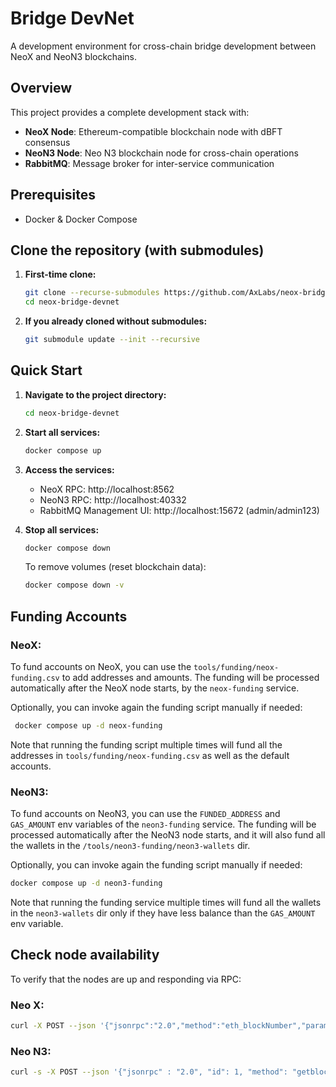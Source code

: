 # Bridge DevNet

A development environment for cross-chain bridge development between NeoX and NeoN3 blockchains.

## Overview

This project provides a complete development stack with:
- **NeoX Node**: Ethereum-compatible blockchain node with dBFT consensus
- **NeoN3 Node**: Neo N3 blockchain node for cross-chain operations
- **RabbitMQ**: Message broker for inter-service communication

## Prerequisites

- Docker & Docker Compose

## Clone the repository (with submodules)

1. **First-time clone:**
   ```bash
   git clone --recurse-submodules https://github.com/AxLabs/neox-bridge-devnet.git
   cd neox-bridge-devnet
   ```

2. **If you already cloned without submodules:**
   ```bash
   git submodule update --init --recursive
   ```

## Quick Start

1. **Navigate to the project directory:**
   ```bash
   cd neox-bridge-devnet
   ```

2. **Start all services:**
   ```bash
   docker compose up
   ```

3. **Access the services:**
   - NeoX RPC: http://localhost:8562
   - NeoN3 RPC: http://localhost:40332
   - RabbitMQ Management UI: http://localhost:15672 (admin/admin123)

4. **Stop all services:**
    ```bash
    docker compose down
    ```

    To remove volumes (reset blockchain data):
    ```bash
    docker compose down -v
    ```

## Funding Accounts
### NeoX:
To fund accounts on NeoX, you can use the `tools/funding/neox-funding.csv` to add addresses and amounts. The funding will be processed automatically after the NeoX node starts, by the `neox-funding` service.

Optionally, you can invoke again the funding script manually if needed:
   ```bash
    docker compose up -d neox-funding
   ```
Note that running the funding script multiple times will fund all the addresses in `tools/funding/neox-funding.csv` as well as the default accounts.

### NeoN3:
To fund accounts on NeoN3, you can use the `FUNDED_ADDRESS` and `GAS_AMOUNT` env variables of the `neon3-funding` service. The funding will be processed automatically after the NeoN3 node starts, and it will also fund all the wallets in the `/tools/neon3-funding/neon3-wallets` dir.

Optionally, you can invoke again the funding script manually if needed:
   ```bash
   docker compose up -d neon3-funding
   ```
Note that running the funding service multiple times will fund all the wallets in the `neon3-wallets` dir only if they have less balance than the `GAS_AMOUNT` env variable.

## Check node availability

To verify that the nodes are up and responding via RPC:

### Neo X:
   ```bash
   curl -X POST --json '{"jsonrpc":"2.0","method":"eth_blockNumber","params":[],"id":1}' http://localhost:8562
   ```

### Neo N3:
   ```bash
   curl -s -X POST --json '{"jsonrpc" : "2.0", "id": 1, "method": "getblockcount", "params":[] }' http://localhost:40332
   ```

